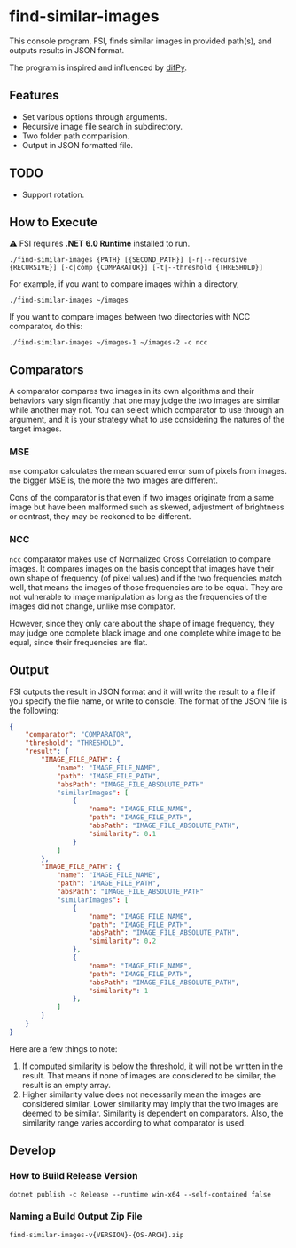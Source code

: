 # find-similar-images
This console program, FSI, finds similar images in provided path(s),
and outputs results in JSON format.

The program is inspired and influenced by [difPy][difPy].

## Features
- Set various options through arguments.
- Recursive image file search in subdirectory.
- Two folder path comparision.
- Output in JSON formatted file.

## TODO
- Support rotation.

## How to Execute
⚠️ FSI requires **.NET 6.0 Runtime** installed to run.

```shell
./find-similar-images {PATH} [{SECOND_PATH}] [-r|--recursive {RECURSIVE}] [-c|comp {COMPARATOR}] [-t|--threshold {THRESHOLD}]
```
For example, if you want to compare images within a directory,
```shell
./find-similar-images ~/images
```
If you want to compare images between two directories with NCC comparator, do this:
```shell
./find-similar-images ~/images-1 ~/images-2 -c ncc
```

## Comparators
A comparator compares two images in its own algorithms and their behaviors vary significantly
that one may judge the two images are similar while another may not.
You can select which comparator to use through an argument,
and it is your strategy what to use considering the natures of the target images.

### MSE
`mse` compator calculates the mean squared error sum of pixels from images.
the bigger MSE is, the more the two images are different.

Cons of the comparator is that even if two images originate from a same image but
have been malformed such as skewed, adjustment of brightness or contrast,
they may be reckoned to be different.

### NCC
`ncc` comparator makes use of Normalized Cross Correlation to compare images.
It compares images on the basis concept that images have their own shape of frequency (of pixel values)
and if the two frequencies match well, that means the images of those frequencies are to be equal.
They are not vulnerable to image manipulation as long as
the frequencies of the images did not change, unlike mse compator.

However, since they only care about the shape of image frequency, they may judge one complete black image
and one complete white image to be equal, since their frequencies are flat.

## Output
FSI outputs the result in JSON format and it will write the result to a file if you specify the file name,
or write to console.
The format of the JSON file is the following:
```json
{
    "comparator": "COMPARATOR",
    "threshold": "THRESHOLD",
    "result": {
        "IMAGE_FILE_PATH": {
            "name": "IMAGE_FILE_NAME",
            "path": "IMAGE_FILE_PATH",
            "absPath": "IMAGE_FILE_ABSOLUTE_PATH"
            "similarImages": [
                {
                    "name": "IMAGE_FILE_NAME",
                    "path": "IMAGE_FILE_PATH",
                    "absPath": "IMAGE_FILE_ABSOLUTE_PATH",
                    "similarity": 0.1
                }
            ]
        },
        "IMAGE_FILE_PATH": {
            "name": "IMAGE_FILE_NAME",
            "path": "IMAGE_FILE_PATH",
            "absPath": "IMAGE_FILE_ABSOLUTE_PATH"
            "similarImages": [
                {
                    "name": "IMAGE_FILE_NAME",
                    "path": "IMAGE_FILE_PATH",
                    "absPath": "IMAGE_FILE_ABSOLUTE_PATH",
                    "similarity": 0.2
                },
                {
                    "name": "IMAGE_FILE_NAME",
                    "path": "IMAGE_FILE_PATH",
                    "absPath": "IMAGE_FILE_ABSOLUTE_PATH",
                    "similarity": 1
                },
            ]
        }
    }
}
```

Here are a few things to note:
1. If computed similarity is below the threshold, it will not be written in the result.
That means if none of images are considered to be similar, the result is an empty array.
2. Higher similarity value does not necessarily mean the images are considered similar.
Lower similarity may imply that the two images are deemed to be similar.
Similarity is dependent on comparators. Also, the similarity range varies according to what comparator is used.

## Develop
### How to Build Release Version
```shell
dotnet publish -c Release --runtime win-x64 --self-contained false
```

### Naming a Build Output Zip File
```text
find-similar-images-v{VERSION}-{OS-ARCH}.zip
```


[difPy]: https://github.com/elisemercury/Duplicate-Image-Finder
